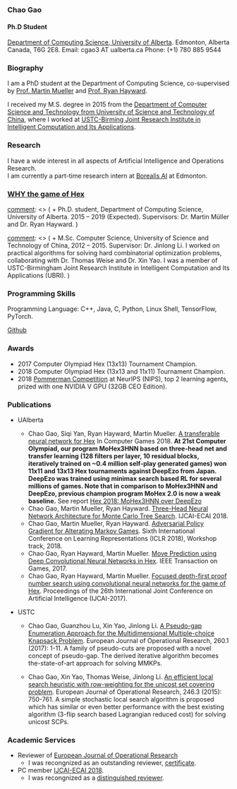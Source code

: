 ### Chao Gao 
#### Ph.D Student

[Department of Computing Science, University of Alberta](http://cs.ualberta.ca).
Edmonton, Alberta
Canada, T6G 2E8.
Email: cgao3 AT ualberta.ca
Phone: (+1) 780 885 9544

### Biography
I am a PhD student at the Department of Computing Science, co-supervised by [Prof. Martin Mueller](https://webdocs.cs.ualberta.ca/~mmueller/) and [Prof. Ryan Hayward](https://webdocs.cs.ualberta.ca/~hayward/). 

I received my M.S. degree in 2015 from the [Department of Computer Science and Technology from University of Science and Technology of China](http://cs.ustc.edu.cn), where I worked at [USTC-Birming Joint Research Institute in Intelligent Computation and Its Applications](http://ubri.ustc.edu.cn/).


### Research 
I have a wide interest in all aspects of Artificial Intelligence and Operations Research.  
I am currently a part-time research intern at [Borealis AI](https://www.borealisai.com/en/) at Edmonton. 

### [WHY the game of Hex](why_hex.html)


[comment]: <> ( #### Education )
[comment]: <> ( + Ph.D. student, Department of Computing Science, University of Alberta. 2015 – 2019 (Expected). Supervisors: Dr. Martin Müller and Dr. Ryan Hayward. )

[comment]: <> ( + M.Sc. Computer Science, University of Science and Technology of China, 2012 – 2015. Supervisor:  Dr.   Jinlong  Li.   I  worked  on  practical  algorithms  for  solving  hard combinatorial optimization problems, collaborating with Dr.  Thomas Weise and Dr.  Xin Yao. I was a member of USTC-Birmingham Joint Research Institute in Intelligent Computation and Its Applications (UBRI). )

[comment]: <> ( + B.S. Computer Software, Nanchang University, 2008 – 2012. GPA Rank: 1st of 197.)
### Programming Skills
Programming Language: C++, Java, C, Python, Linux Shell, TensorFlow, PyTorch.

[Github](https://github.com/cgao3) 

### Awards
 - 2017 Computer Olympiad Hex (13x13) Tournament Champion. 
 - 2018 Computer Olympiad Hex (13x13 and 11x11) Tournament Champion. 
 - 2018 [Pommerman Competition](https://www.pommerman.com/) at NeurIPS (NIPS), top 2 learning agents, prized with one NVIDIA V GPU (32GB CEO Edition). 

### Publications 

+ UAlberta
	+ Chao Gao, Siqi Yan, Ryan Hayward, Martin Mueller. [A transferable neural network for Hex](#) 
	In Computer Games 2018. **At 21st Computer Olympiad, our program MoHex3HNN based on three-head net and transfer learning (128 filters per layer, 10 residual blocks, iteratively trained on ~0.4 million self-play generated games) won 11x11 and 13x13 Hex tournaments against DeepEzo from Japan. DeepEzo was trained using minimax search based RL for several millions of games. Note that in comparison to MoHex3HNN and DeepEzo, previous champion program MoHex 2.0 is now a weak baseline.** See report [Hex 2018: MoHex3HNN over DeepEzo](http://webdocs.cs.ualberta.ca/~hayward/papers/taiwan18.pdf)
    + Chao Gao, Martin Mueller, Ryan Hayward. [Three-Head Neural Network Architecture for Monte Carlo Tree Search](https://www.ijcai.org/proceedings/2018/0523.pdf). IJCAI-ECAI 2018.  
    + Chao Gao, Martin Mueller, Ryan Hayward. [Adversarial Policy Gradient for Alterating Markov Games](https://openreview.net/forum?id=ByINFNJDz). Sixth International Conference on Learning Representations (ICLR 2018), Workshop track, 2018.  
    + Chao Gao, Ryan Hayward, Martin Mueller. [Move Prediction using Deep Convolutional Neural Networks in Hex](https://ieeexplore.ieee.org/document/8226781/). IEEE Transaction on Games, 2017. 
    + Chao Gao, Ryan Hayward, Martin Mueller. [Focused depth-first proof number search using convolutional neural networks for the game of Hex](https://www.ijcai.org/proceedings/2017/513). Proceedings of the 26th International Joint Conference on Artificial Intelligence (IJCAI-2017). 

+ USTC
    + Chao Gao, Guanzhou Lu, Xin Yao, Jinlong Li. [A Pseudo-gap Enumeration Approach for the Multidimensional Multiple-choice Knapsack Problem](https://www.sciencedirect.com/science/article/abs/pii/S0377221716309675). European Journal of Operational Research, 260.1 (2017): 1-11. A family of pseudo-cuts are proposed with a novel concept of pseudo-gap. The derived iterative algorithm becomes the-state-of-art approach for solving MMKPs.

    + Chao Gao, Xin Yao, Thomas Weise, Jinlong Li. [An efficient local search heuristic with row-weighting for the unicost set covering problem](https://www.sciencedirect.com/science/article/abs/pii/S0377221715004282). European Journal of Operational Research, 246.3 (2015): 750-761. A simple stochastic local search algorithm is proposed which has similar or even better performance with the best existing algorithm (3-flip search based Lagrangian reduced cost) for solving unicost SCPs.

### Academic Services
- Reviewer of [European Journal of Operational Research](https://www.journals.elsevier.com/european-journal-of-operational-research/)
   - I was recongnized as an outstanding reviewer, [certificate](OutstandingReviewerEJOR.pdf).
- PC member [IJCAI-ECAI 2018](https://www.ijcai-18.org/).
   - I was recongnized as a [distinguished reviewer](https://www.ijcai-18.org/distinguished-members/).  